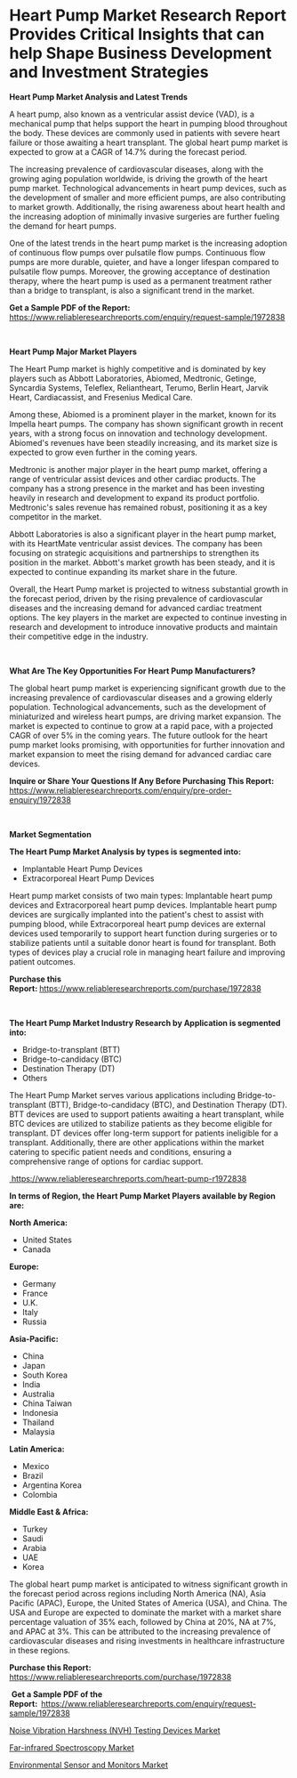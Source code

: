 <p><h1>Heart Pump Market Research Report Provides Critical Insights that can help Shape Business Development and Investment Strategies</h1></p><p><strong>Heart Pump Market Analysis and Latest Trends</strong></p>
<p><p>A heart pump, also known as a ventricular assist device (VAD), is a mechanical pump that helps support the heart in pumping blood throughout the body. These devices are commonly used in patients with severe heart failure or those awaiting a heart transplant. The global heart pump market is expected to grow at a CAGR of 14.7% during the forecast period.</p><p>The increasing prevalence of cardiovascular diseases, along with the growing aging population worldwide, is driving the growth of the heart pump market. Technological advancements in heart pump devices, such as the development of smaller and more efficient pumps, are also contributing to market growth. Additionally, the rising awareness about heart health and the increasing adoption of minimally invasive surgeries are further fueling the demand for heart pumps.</p><p>One of the latest trends in the heart pump market is the increasing adoption of continuous flow pumps over pulsatile flow pumps. Continuous flow pumps are more durable, quieter, and have a longer lifespan compared to pulsatile flow pumps. Moreover, the growing acceptance of destination therapy, where the heart pump is used as a permanent treatment rather than a bridge to transplant, is also a significant trend in the market.</p></p>
<p><strong>Get a Sample PDF of the Report:&nbsp;</strong> <a href="https://www.reliableresearchreports.com/enquiry/request-sample/1972838">https://www.reliableresearchreports.com/enquiry/request-sample/1972838</a></p>
<p>&nbsp;</p>
<p><strong>Heart Pump Major Market Players</strong></p>
<p><p>The Heart Pump market is highly competitive and is dominated by key players such as Abbott Laboratories, Abiomed, Medtronic, Getinge, Syncardia Systems, Teleflex, Reliantheart, Terumo, Berlin Heart, Jarvik Heart, Cardiacassist, and Fresenius Medical Care. </p><p>Among these, Abiomed is a prominent player in the market, known for its Impella heart pumps. The company has shown significant growth in recent years, with a strong focus on innovation and technology development. Abiomed's revenues have been steadily increasing, and its market size is expected to grow even further in the coming years. </p><p>Medtronic is another major player in the heart pump market, offering a range of ventricular assist devices and other cardiac products. The company has a strong presence in the market and has been investing heavily in research and development to expand its product portfolio. Medtronic's sales revenue has remained robust, positioning it as a key competitor in the market.</p><p>Abbott Laboratories is also a significant player in the heart pump market, with its HeartMate ventricular assist devices. The company has been focusing on strategic acquisitions and partnerships to strengthen its position in the market. Abbott's market growth has been steady, and it is expected to continue expanding its market share in the future.</p><p>Overall, the Heart Pump market is projected to witness substantial growth in the forecast period, driven by the rising prevalence of cardiovascular diseases and the increasing demand for advanced cardiac treatment options. The key players in the market are expected to continue investing in research and development to introduce innovative products and maintain their competitive edge in the industry.</p></p>
<p>&nbsp;</p>
<p><strong>What Are The Key Opportunities For Heart Pump Manufacturers?</strong></p>
<p><p>The global heart pump market is experiencing significant growth due to the increasing prevalence of cardiovascular diseases and a growing elderly population. Technological advancements, such as the development of miniaturized and wireless heart pumps, are driving market expansion. The market is expected to continue to grow at a rapid pace, with a projected CAGR of over 5% in the coming years. The future outlook for the heart pump market looks promising, with opportunities for further innovation and market expansion to meet the rising demand for advanced cardiac care devices.</p></p>
<p><strong>Inquire or Share Your Questions If Any Before Purchasing This Report:</strong> <a href="https://www.reliableresearchreports.com/enquiry/pre-order-enquiry/1972838">https://www.reliableresearchreports.com/enquiry/pre-order-enquiry/1972838</a></p>
<p>&nbsp;</p>
<p><strong>Market Segmentation</strong></p>
<p><strong>The Heart Pump Market Analysis by types is segmented into:</strong></p>
<p><ul><li>Implantable Heart Pump Devices</li><li>Extracorporeal Heart Pump Devices</li></ul></p>
<p><p>Heart pump market consists of two main types: Implantable heart pump devices and Extracorporeal heart pump devices. Implantable heart pump devices are surgically implanted into the patient's chest to assist with pumping blood, while Extracorporeal heart pump devices are external devices used temporarily to support heart function during surgeries or to stabilize patients until a suitable donor heart is found for transplant. Both types of devices play a crucial role in managing heart failure and improving patient outcomes.</p></p>
<p><strong>Purchase this Report:&nbsp;</strong><a href="https://www.reliableresearchreports.com/purchase/1972838">https://www.reliableresearchreports.com/purchase/1972838</a></p>
<p>&nbsp;</p>
<p><strong>The Heart Pump Market Industry Research by Application is segmented into:</strong></p>
<p><ul><li>Bridge-to-transplant (BTT)</li><li>Bridge-to-candidacy (BTC)</li><li>Destination Therapy (DT)</li><li>Others</li></ul></p>
<p><p>The Heart Pump Market serves various applications including Bridge-to-transplant (BTT), Bridge-to-candidacy (BTC), and Destination Therapy (DT). BTT devices are used to support patients awaiting a heart transplant, while BTC devices are utilized to stabilize patients as they become eligible for transplant. DT devices offer long-term support for patients ineligible for a transplant. Additionally, there are other applications within the market catering to specific patient needs and conditions, ensuring a comprehensive range of options for cardiac support.</p></p>
<p><a href="https://www.reliableresearchreports.com/heart-pump-r1972838">&nbsp;https://www.reliableresearchreports.com/heart-pump-r1972838</a></p>
<p><strong>In terms of Region, the Heart Pump Market Players available by Region are:</strong></p>
<p>
    <p> <strong> North America: </strong>
        <ul>
            <li>United States</li>
            <li>Canada</li>
        </ul>
        </p> 
    <p> <strong> Europe: </strong>
        <ul>
            <li>Germany</li>
            <li>France</li>
            <li>U.K.</li>
            <li>Italy</li>
            <li>Russia</li>
        </ul>
        </p> 
    <p> <strong> Asia-Pacific: </strong>
        <ul>
            <li>China</li>
            <li>Japan</li>
            <li>South Korea</li>
            <li>India</li>
            <li>Australia</li>
            <li>China Taiwan</li>
            <li>Indonesia</li>
            <li>Thailand</li>
            <li>Malaysia</li>
        </ul>
        </p> 
    <p> <strong> Latin America: </strong>
        <ul>
            <li>Mexico</li>
            <li>Brazil</li>
            <li>Argentina Korea</li>
            <li>Colombia</li>
        </ul>
        </p> 
    <p> <strong> Middle East & Africa: </strong>
        <ul>
            <li>Turkey</li>
            <li>Saudi</li>
            <li>Arabia</li>
            <li>UAE</li>
            <li>Korea</li>
        </ul>
    </p>
    </p>
<p><p>The global heart pump market is anticipated to witness significant growth in the forecast period across regions including North America (NA), Asia Pacific (APAC), Europe, the United States of America (USA), and China. The USA and Europe are expected to dominate the market with a market share percentage valuation of 35% each, followed by China at 20%, NA at 7%, and APAC at 3%. This can be attributed to the increasing prevalence of cardiovascular diseases and rising investments in healthcare infrastructure in these regions.</p></p>
<p><strong>Purchase this Report: </strong><a href="https://www.reliableresearchreports.com/purchase/1972838">https://www.reliableresearchreports.com/purchase/1972838</a></p>
<p>&nbsp;<strong>Get a Sample PDF of the Report:&nbsp;&nbsp;</strong><a href="https://www.reliableresearchreports.com/enquiry/request-sample/1972838">https://www.reliableresearchreports.com/enquiry/request-sample/1972838</a></p>
<p><strong></strong></p>
<p><p><a href="https://www.linkedin.com/pulse/noise-vibration-harshness-nvh-testing-devices-market-size-reveals-mxzbe?trackingId=pQodOAvb1nnegJmEjGlQWA%3D%3D">Noise Vibration Harshness (NVH) Testing Devices Market</a></p><p><a href="https://www.linkedin.com/pulse/far-infrared-spectroscopy-market-size-trends-complete-industry-gxzee?trackingId=BH3cgBhBoRo1ckcbDYWpCg%3D%3D">Far-infrared Spectroscopy Market</a></p><p><a href="https://www.linkedin.com/pulse/environmental-sensor-monitors-market-size-outlook-forecast-2024-le6oc?trackingId=Nq8U7VNdmCfr71GoLSEaaQ%3D%3D">Environmental Sensor and Monitors Market</a></p></p>